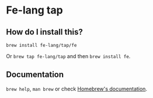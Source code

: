 # Fe-lang tap

## How do I install this?

`brew install fe-lang/tap/fe`

Or `brew tap fe-lang/tap` and then `brew install fe`.

## Documentation

`brew help`, `man brew` or check [Homebrew's documentation](https://docs.brew.sh).
